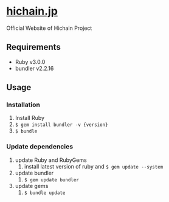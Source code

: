 # [hichain.jp](https://hichain.jp)

Official Website of Hichain Project

## Requirements

- Ruby v3.0.0
- bundler v2.2.16

## Usage

### Installation

1. Install Ruby
2. `$ gem install bundler -v {version}`
3. `$ bundle`

### Update dependencies

1. update Ruby and RubyGems
   1. install latest version of ruby and `$ gem update --system`
2. update bundler
   1. `$ gem update bundler`
3. update gems
   1. `$ bundle update`
